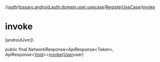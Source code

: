 //[auth](../../../index.md)/[tossaro.android.auth.domain.user.usecase](../index.md)/[RegisterUseCase](index.md)/[invoke](invoke.md)

# invoke

[androidJvm]\

public final NetworkResponse&lt;ApiResponse&lt;Token&gt;, ApiResponse&lt;[Void](https://developer.android.com/reference/kotlin/java/lang/Void.html)&gt;&gt;[invoke](invoke.md)([User](../../tossaro.android.auth.domain.user.entity/-user/index.md)user)
